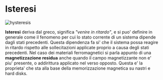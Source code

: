 # Isteresi  

![hysteresis](https://user-images.githubusercontent.com/7195133/226163473-803c2692-073f-4e1a-b9e3-e9a2af9b0ed9.gif)  

**Isteresi** deriva dal greco, significa *"venire in ritardo"*, e si puo' definire in generale come il fenomeno per cui lo stato corrente di un sistema dipende dagli stati precedenti. Questa dipendenza fa si' che il sistema possa reagire in ritardo rispetto alle sollecitazioni applicate proprio a causa degli stati precedenti. Nel caso dei materiali ferromagnetici si parla appunto di una **magnetizzazione residua** anche quando il campo magnetizzante non e' piu' presente, o addirittura applicato nel verso opposto. Questa e' la proprieta' che sta alla base della memorizzazione magnetica su nastri e hard disks.  

